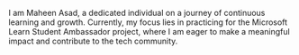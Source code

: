 I am Maheen Asad, a dedicated individual on a journey of continuous learning and growth. Currently, my focus lies in practicing for the Microsoft Learn Student Ambassador project, where I am eager to make a meaningful impact and contribute to the tech community.
